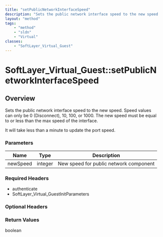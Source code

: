 ```yaml
---
title: "setPublicNetworkInterfaceSpeed"
description: "Sets the public network interface speed to the new speed. Speed values can only be 0 (Disconnect), 10, 100, or 1000. The... "
layout: "method"
tags:
    - "method"
    - "sldn"
    - "Virtual"
classes:
    - "SoftLayer_Virtual_Guest"
---
```

# SoftLayer_Virtual_Guest::setPublicNetworkInterfaceSpeed
## Overview 
Sets the public network interface speed to the new speed. Speed values can only be 0 (Disconnect), 10, 100, or 1000. The new speed must be equal to or less than the max speed of the interface. 

It will take less than a minute to update the port speed. 

### Parameters 
|Name | Type | Description |
| --- | --- | --- |
|newSpeed| integer| New speed for public network component|


### Required Headers
* authenticate
* SoftLayer_Virtual_GuestInitParameters

### Optional Headers

### Return Values
boolean
